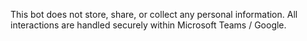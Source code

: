 This bot does not store, share, or collect any personal information. All interactions are handled securely within Microsoft Teams / Google.
